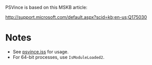 PSVince is based on this MSKB article:

http://support.microsoft.com/default.aspx?scid=kb;en-us;Q175030

# Notes
* See [psvince.iss](/psvince.iss) for usage.
* For 64-bit processes, use `IsModuleLoaded2`.
